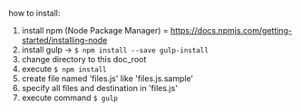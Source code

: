 how to install:
1. install npm (Node Package Manager) = https://docs.npmjs.com/getting-started/installing-node
2. install gulp -> `$ npm install --save gulp-install`
3. change directory to this doc_root
4. execute `$ npm install`
5. create file named 'files.js' like 'files.js.sample'
6. specify all files and destination in 'files.js'
7. execute command `$ gulp`